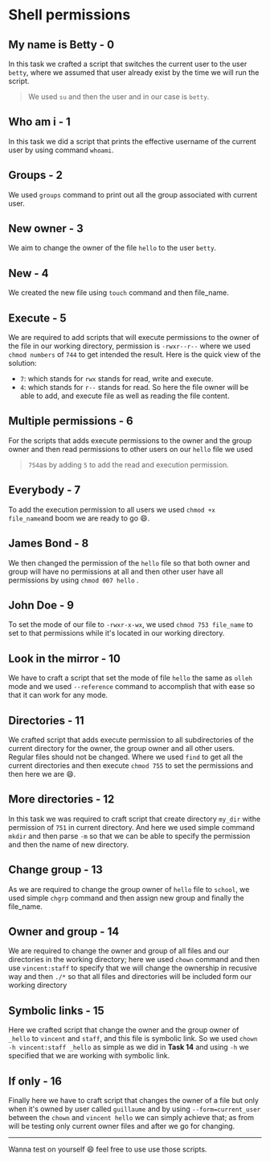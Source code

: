 # Shell permissions

## My name is Betty - 0
In this task we crafted a script that switches the current user to the user `betty`, where we assumed that user already exist by the time we will run the script.
> We used `su` and then the user and in our case is `betty`.

## Who am i - 1
In this task we did a script that prints the effective username of the current user by using command `whoami`.

## Groups - 2
We used `groups` command to print out all the group associated with current user.

## New owner - 3
We aim to change the owner of the file `hello` to the user `betty`.

## New - 4
We created the new file using `touch` command and then file_name.

## Execute - 5
We are required to add scripts that will execute permissions to the owner of the file in our working directory, permission is `-rwxr--r--` where we used `chmod numbers` of `744` to get intended the result. Here is the quick view of the solution:
- `7`: which stands for `rwx` stands for read, write and execute.
- `4`: which stands for `r--` stands for read.
So here the file owner will be able to add, and execute file as well as reading the file content.

## Multiple permissions - 6
For the scripts that adds execute permissions to the owner and the group owner and then read permissions to other users on our `hello` file we used 
> `754`as by adding `5` to add the read and execution permission.
## Everybody - 7
To add the execution permission to all users we used `chmod +x file_name`and boom we are ready to go :smile:.
## James Bond - 8
We then changed the permission of the `hello` file so that both owner and group will have no permissions at all and then other user have all permissions by using `chmod 007 hello` .

## John Doe - 9
To set the mode of our file to `-rwxr-x-wx`, we used `chmod 753 file_name` to set to that permissions while it's located in our working directory.

## Look in the mirror - 10
We have to craft a script that set the mode of file `hello` the same as `olleh` mode and we used `--reference` command to  accomplish that with ease so that it can work for any mode.

## Directories - 11
We crafted script that adds execute permission to all subdirectories of the current directory for the owner, the group owner and all other users. Regular files should not be changed.
Where we used `find` to get all the current directories and then execute `chmod 755` to set the permissions and then here we are :smile:.

## More directories - 12
In this task we was required to craft script that create directory `my_dir` withe permission of `751` in current directory. And here we used simple command `mkdir` and then parse `-m` so that we can be able to specify the permission and then the name of new directory.

## Change group - 13
As we are required to change the group owner of `hello` file to `school`, we used simple `chgrp` command and then assign new group and finally the file_name.

## Owner and group - 14
We are required to change the owner and group of all files and our directories in the working directory; here we used `chown` command and then use `vincent:staff` to specify that we will change the ownership in recusive way and then `./*` so that all files and directories will be included  form our working directory

## Symbolic links - 15
Here we crafted script that change the owner and the group owner of `_hello` to `vincent` and `staff`, and this file is symbolic link. So we used `chown -h vincent:staff _hello` as simple as we did in **Task 14** and using `-h` we specified that we are working with symbolic link.

## If only - 16
Finally here we have to craft script that changes the owner of a file but only when it's owned by user called `guillaume` and by using `--form=current_user` between the `chown` and `vincent hello` we can simply achieve that; as from will be testing only current owner files and after we go for changing.

---
Wanna test on yourself :smile: feel free to use use those scripts.
